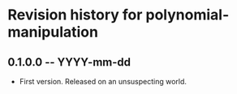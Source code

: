 # Revision history for polynomial-manipulation

## 0.1.0.0 -- YYYY-mm-dd

* First version. Released on an unsuspecting world.
